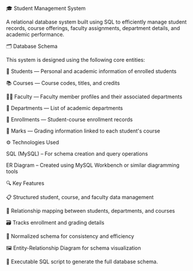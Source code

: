 🎓 Student Management System

A relational database system built using SQL to efficiently manage student records, course offerings, faculty assignments, department details, and academic performance.

🗂️ Database Schema

This system is designed using the following core entities:

📘 Students — Personal and academic information of enrolled students

📚 Courses — Course codes, titles, and credits

🧑‍🏫 Faculty — Faculty member profiles and their associated departments

🏢 Departments — List of academic departments

📝 Enrollments — Student-course enrollment records

🧾 Marks — Grading information linked to each student's course

⚙️ Technologies Used

SQL (MySQL) – For schema creation and query operations

ER Diagram – Created using MySQL Workbench or similar diagramming tools

🔍 Key Features

📋 Structured student, course, and faculty data management

🔗 Relationship mapping between students, departments, and courses

🗃️ Tracks enrollment and grading details

🔄 Normalized schema for consistency and efficiency

🖼️ Entity-Relationship Diagram for schema visualization

🧾 Executable SQL script to generate the full database schema.
